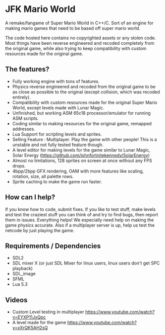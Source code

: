 # JFK Mario World
A remake/fangame of Super Mario World in C++/C. Sort of an engine for making mario games that need to be based off super mario world.

The code hosted here contains no copyrighted assets or any stolen code. Most things have been reverse engineered and recoded completely from the original game, while also trying to keep compatibility with custom resources made for the original game.

## The features?
* Fully working engine with tons of features.
* Physics reverse engineered and recoded from the original game to be as close as possible to the original (except collision, which was recoded entirely).
* Compatibility with custom resources made for the original Super Mario World, except levels made with Lunar Magic.
* Unfinished, but working ASM 65c18 processor/emulator for running ASM scripts.
* Coding similar to making resources for the original game, remapped addresses.
* Lua Support for scripting levels and sprites.
* Selling Feature : Multiplayer. Play the game with other people! This is a unstable and not fully tested feature though.
* A level editor for making levels for the game similar to Lunar Magic, Solar Energy (https://github.com/johnfortnitekennedy/SolarEnergy)
* Almost no limitations, 128 sprites on screen at once without any FPS drops.
* 4bpp/2bpp GFX rendering, OAM with more features like scaling, rotation, size, all palette rows.
* Sprite caching to make the game run faster.

## How can I help?
If you know how to code, submit fixes. If you like to test stuff, make levels and test the craziest stuff you can think of and try to find bugs, then report them in issues. Everything helps! We especially need help on making the game physics accurate. Also if a multiplayer server is up, help us test the netcode by just playing the game.

## Requirements / Dependencies
* SDL2
* SDL mixer X (or just SDL Mixer for linux users, linux users don't get SPC playback)
* SDL_image
* SFML
* Lua 5.3

## Videos
* Custom Level testing in multiplayer https://www.youtube.com/watch?v=EYXP11JxQpc
* A level made for the game https://www.youtube.com/watch?v=xXrQK5AH2sQ